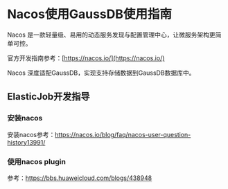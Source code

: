 # Nacos使用GaussDB使用指南

Nacos 是一款轻量级、易用的动态服务发现与配置管理中心，让微服务架构更简单可控。

官方开发指南参考：[https://nacos.io/](https://nacos.io/)

Nacos 深度适配GaussDB，实现支持存储数据到GaussDB数据库中。

## ElasticJob开发指导

### 安装nacos
安装nacos参考：https://nacos.io/blog/faq/nacos-user-question-history13991/

### 使用nacos plugin
参考：https://bbs.huaweicloud.com/blogs/438948